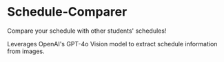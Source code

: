# Schedule-Comparer

Compare your schedule with other students' schedules!

Leverages OpenAI's GPT-4o Vision model to extract schedule information from images.
